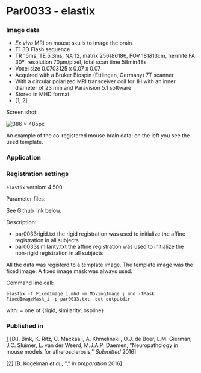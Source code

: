 # Par0033 - elastix

###  Image data

* _Ex vivo_ MRI on mouse skulls to image the brain
* T1 3D Flash sequence
* TR 15ms, TE 5.3ms, NA 12, matrix 256*186*186, FOV 18*18*13cm, hermite FA 30º, resolution 70µm/pixel, total scan time 58min48s
* Voxel size 0.0703125 x 0.07 x 0.07
* Acquired with a Bruker Biospin (Ettlingen, Germany) 7T scanner
* With a circular polarized MRI transceiver coil for 1H with an inner diameter of 23 mm and Paravision 5.1 software
* Stored in MHD format
* [1, 2]


Screen shot:

![386 × 485px][1]

An example of the co-registered mouse brain data: on the left you see the used template.

###  Application

###  Registration settings

`elastix` version: 4.500

Parameter files:

See Github link below.

Description:

* par0033rigid.txt the rigid registration was used to initialize the affine registration in all subjects
* par0033similarity.txt the affine registration was used to initialize the non-rigid registration in all subjects

All the data was registerd to a template image. The template image was the fixed image. A fixed image mask was always used.

Command line call:


    elastix -f FixedImage_i.mhd -m MovingImage_j.mhd -fMask FixedImageMask_i -p par0033.txt -out outputdir


with:  = one of {rigid, similarity, bspline}

###  Published in

[1] [D.I. Bink, K. Ritz, C. Mackaaij, A. Khmelinskii, O.J. de Boer, L.M. Gierman, J.C. Sluimer, L. van der Weerd, M.J.A.P. Daemen, "Neuropathology in mouse models for atherosclerosis," _Submitted_ 2016]

[2] [B. Kogelman _et al.,_ "," _in preparation_ 2016]

[1]: http://elastix.bigr.nl/wiki/images/d/dd/Bink_elastix_wiki_EX_VIVO_screenshot.png
